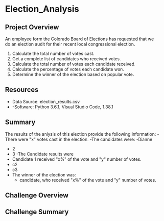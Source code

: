 # Election_Analysis

## Project Overview
An employee form the Colorado Board of Elections has requested that we do an election audit for their recent local congressional election.

1. Calculate the total number of votes cast.
2. Get a complete list of candidates who received votes.
3. Calculate the total number of votes each candidate received.
4. Calculate the percentage of votes each candidate won.
5. Determine the winner of the election based on popular vote.

## Resources
- Data Source: election_results.csv
- -Software: Python 3.6.1, Visual Studio Code, 1.38.1

## Summary
The results of the anlysis of this election provide the following information:
-There were "x" votes cast in the election.
-The candidates were:
  -Dianne
  - 2
  - 3
 -The Candidate results were
  - Candidate 1 received "x%" of the vote and "y" number of votes.
  -  c2
  -  c3
 - The winner of the election was:
    - candidate, who received "x%" of the vote and "y" number of votes.
  
  ## Challenge Overview
  
  ## Challenge Summary
